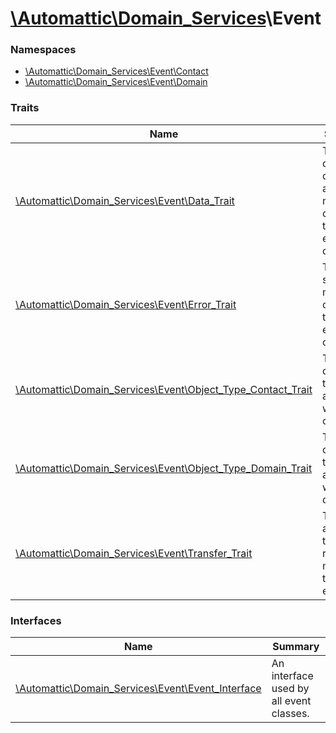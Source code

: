 # [\Automattic](../namespaces/automattic.md)[\Domain_Services](../namespaces/automattic-domain-services.md)\Event

### Namespaces

* [\Automattic\Domain_Services\Event\Contact](../namespaces/automattic-domain-services-event-contact.md)
* [\Automattic\Domain_Services\Event\Domain](../namespaces/automattic-domain-services-event-domain.md)

### Traits

| Name | Summary |
|------|---------|
| [\Automattic\Domain_Services\Event\Data_Trait](../classes/Automattic-Domain-Services-Event-Data-Trait.md) | Trait that defines data access methods common to all event classes. |
| [\Automattic\Domain_Services\Event\Error_Trait](../classes/Automattic-Domain-Services-Event-Error-Trait.md) | Trait that specifies methods common to all error event classes. |
| [\Automattic\Domain_Services\Event\Object_Type_Contact_Trait](../classes/Automattic-Domain-Services-Event-Object-Type-Contact-Trait.md) | Trait for objects that are associated with a contact. |
| [\Automattic\Domain_Services\Event\Object_Type_Domain_Trait](../classes/Automattic-Domain-Services-Event-Object-Type-Domain-Trait.md) | Trait for objects that are associated with a domain. |
| [\Automattic\Domain_Services\Event\Transfer_Trait](../classes/Automattic-Domain-Services-Event-Transfer-Trait.md) | Trait that adds transfer-related methods to an event. |

### Interfaces

| Name | Summary |
|------|---------|
| [\Automattic\Domain_Services\Event\Event_Interface](../classes/Automattic-Domain-Services-Event-Event-Interface.md) | An interface used by all event classes. |
